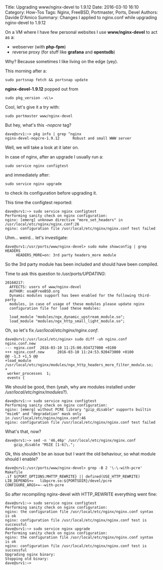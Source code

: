 Title: Upgrading www/nginx-devel to 1.9.12
Date: 2016-03-10 16:10
Category: How-Tos
Tags: Nginx, FreeBSD, Portmaster, Ports, Devel
Authors: Davide D'Amico
Summary: Changes I applied to nginx.conf while upgrading nginx-devel to 1.9.12

On a VM where I have few personal websites I use **www/nginx-devel** to act as a:
- webserver (with **php-fpm**)
- reverse proxy (for stuff like **grafana** and **opentsdb**)

Why? Because sometimes I like living on the edge (yey).

This morning after a:
```
sudo portsnap fetch && portsnap update
```
**nginx-devel-1.9.12** popped out from
```
sudo pkg_version -vL\=
```

Cool, let's give it a try with:
```
sudo portmaster www/nginx-devel
```

But hey, what's this *-nopcre* tag?
```
dave@srv1:~> pkg info | grep ^nginx
nginx-devel-nopcre-1.9.12      Robust and small WWW server
```

Well, we will take a look at it later on.

In case of nginx, after an upgrade I usually run a:
```
sudo service nginx configtest
```
and immediately after:
```
sudo service nginx upgrade
```
to check its configuration before upgrading it.

This time the configtest reported:
```
dave@srv1:~> sudo service nginx configtest
Performing sanity check on nginx configuration:
nginx: [emerg] unknown directive "more_set_headers" in /usr/local/etc/nginx/nginx.conf:26
nginx: configuration file /usr/local/etc/nginx/nginx.conf test failed
```

Uhm... weird... let's investigate:
```
dave@srv1:/usr/ports/www/nginx-devel> sudo make showconfig | grep HEADERS
     HEADERS_MORE=on: 3rd party headers_more module
```
So the 3rd party module has been included and should have been compiled.

Time to ask this question to */usr/ports/UPDATING*:
```
20160217:
  AFFECTS: users of www/nginx-devel
  AUTHOR: osa@FreeBSD.org
  Dynamic modules support has been enabled for the following third-party
  modules, in case of usage of these modules please update nginx
  configuration file for load these modules:
  
  load_module "modules/ngx_dynamic_upstream_module.so";
  load_module "modules/ngx_http_small_light_module.so";
```

Oh, so let's fix */usr/local/etc/nginx/nginx.conf*:
```
dave@srv1:/usr/local/etc/nginx> sudo diff -uh nginx.conf nginx.conf.new                                 
--- nginx.conf  2016-03-10 11:25:00.034727000 +0100
+++ nginx.conf.new      2016-03-10 11:24:53.920473000 +0100
@@ -1,3 +1,5 @@
+load_module /usr/local/etc/nginx/modules/ngx_http_headers_more_filter_module.so;
+
 worker_processes  1;
 events {

```
We should be good, then (yeah, why are modules installed under */usr/local/etc/nginx/modules*?).

```
dave@srv1:~> sudo service nginx configtest
Performing sanity check on nginx configuration:
nginx: [emerg] without PCRE library "gzip_disable" supports builtin "msie6" and "degradation" mask only
in /usr/local/etc/nginx/nginx.conf:46
nginx: configuration file /usr/local/etc/nginx/nginx.conf test failed
```
What's that, now?
```
dave@srv1:~> sed -n '46,46p' /usr/local/etc/nginx/nginx.conf
    gzip_disable "MSIE [1-6]\.";
```
Ok, this shouldn't be an issue but I want the old behaviour, so what module should I enable?
```
dave@srv1:/usr/ports/www/nginx-devel> grep -B 2 '\-\-with-pcre' Makefile
.if ${PORT_OPTIONS:MHTTP_REWRITE} || defined(USE_HTTP_REWRITE)
LIB_DEPENDS+=   libpcre.so:${PORTSDIR}/devel/pcre
CONFIGURE_ARGS+=--with-pcre
```
So after recompiling nginx-devel with HTTP_REWRITE everything went fine:
```
dave@srv1:~> sudo service nginx configtest
Performing sanity check on nginx configuration:
nginx: the configuration file /usr/local/etc/nginx/nginx.conf syntax is ok
nginx: configuration file /usr/local/etc/nginx/nginx.conf test is successful
dave@srv1:~> sudo service nginx upgrade
Performing sanity check on nginx configuration:
nginx: the configuration file /usr/local/etc/nginx/nginx.conf syntax is ok
nginx: configuration file /usr/local/etc/nginx/nginx.conf test is successful
Upgrading nginx binary:
Stopping old binary:
dave@srv1:~> 
```
